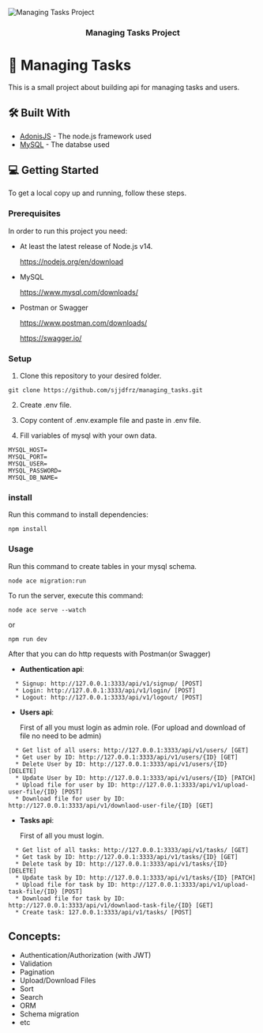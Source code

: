 ![Managing Tasks Project](https://snacknation.com/wp-content/uploads/2020/12/Best-Task-Management-Software-Platforms.png)

<h3 align="center"><b>Managing Tasks Project</b></h3>

# 📖 Managing Tasks

This is a small project about building api for managing tasks and users.

## 🛠 Built With

* [AdonisJS](https://docs.adonisjs.com/guides/introduction) - The node.js framework used
* [MySQL](https://dev.mysql.com/doc/) - The databse used

## 💻 Getting Started
To get a local copy up and running, follow these steps.

### Prerequisites

In order to run this project you need:

* At least the latest release of Node.js v14.

  https://nodejs.org/en/download

* MySQL

  https://www.mysql.com/downloads/

* Postman or Swagger

  https://www.postman.com/downloads/

  https://swagger.io/

### Setup

1) Clone this repository to your desired folder.
```
git clone https://github.com/sjjdfrz/managing_tasks.git
```
2) Create .env file.

3) Copy content of .env.example file and paste in .env file.
4) Fill variables of mysql with your own data.
```
MYSQL_HOST=
MYSQL_PORT=
MYSQL_USER=
MYSQL_PASSWORD=
MYSQL_DB_NAME=
```


### install
Run this command to install dependencies:
```
npm install
```



### Usage

Run this command to create tables in your mysql schema.
```
node ace migration:run
```

To run the server, execute this command:
```
node ace serve --watch
```
or
```
npm run dev
```

After that you can do http requests with Postman(or Swagger)

* **Authentication api**:
```
  * Signup: http://127.0.0.1:3333/api/v1/signup/ [POST]
  * Login: http://127.0.0.1:3333/api/v1/login/ [POST]
  * Logout: http://127.0.0.1:3333/api/v1/logout/ [POST]
```

* **Users api**:

  First of all you must login as admin role. (For upload and download of file no need to be admin)
```
  * Get list of all users: http://127.0.0.1:3333/api/v1/users/ [GET]
  * Get user by ID: http://127.0.0.1:3333/api/v1/users/{ID} [GET]
  * Delete User by ID: http://127.0.0.1:3333/api/v1/users/{ID} [DELETE]
  * Update User by ID: http://127.0.0.1:3333/api/v1/users/{ID} [PATCH]
  * Upload file for user by ID: http://127.0.0.1:3333/api/v1/upload-user-file/{ID} [POST]
  * Download file for user by ID: http://127.0.0.1:3333/api/v1/downlaod-user-file/{ID} [GET]
```

* **Tasks api**:

  First of all you must login.
```
  * Get list of all tasks: http://127.0.0.1:3333/api/v1/tasks/ [GET]
  * Get task by ID: http://127.0.0.1:3333/api/v1/tasks/{ID} [GET]
  * Delete task by ID: http://127.0.0.1:3333/api/v1/tasks/{ID} [DELETE]
  * Update task by ID: http://127.0.0.1:3333/api/v1/tasks/{ID} [PATCH]
  * Upload file for task by ID: http://127.0.0.1:3333/api/v1/upload-task-file/{ID} [POST]
  * Download file for task by ID: http://127.0.0.1:3333/api/v1/downlaod-task-file/{ID} [GET]
  * Create task: 127.0.0.1:3333/api/v1/tasks/ [POST]
```

## Concepts:

* Authentication/Authorization (with JWT)
* Validation
* Pagination
* Upload/Download Files
* Sort
* Search
* ORM
* Schema migration
* etc
